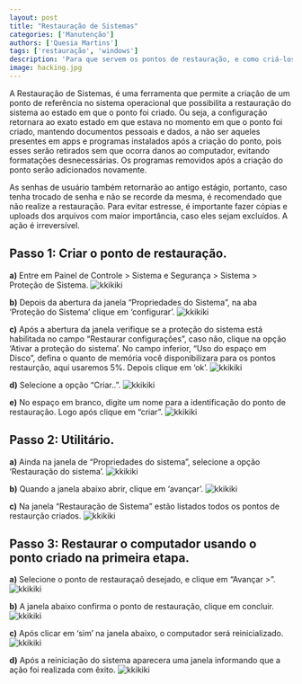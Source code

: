 ```yaml
---
layout: post
title: "Restauração de Sistemas"
categories: ['Manutenção']
authors: ['Quesia Martins'] 
tags: ['restauração', 'windows']
description: 'Para que servem os pontos de restauração, e como criá-los.'
image: hacking.jpg
---
```


A Restauração de Sistemas, é uma ferramenta que permite a criação de um ponto de referência no sistema operacional que possibilita a restauração do sistema ao estado em que o ponto foi criado. Ou seja, a configuração retornara ao exato estado em que estava no momento em que o ponto foi criado, mantendo documentos pessoais e dados, a não ser aqueles presentes em apps e programas instalados após a criação do ponto, pois esses serão retirados sem que ocorra danos ao computador, evitando formatações desnecessárias. Os programas removidos após a criação do ponto serão adicionados novamente.
	
As senhas de usuário também retornarão ao antigo estágio, portanto, caso tenha trocado de senha e não se recorde da mesma, é recomendado que não realize a restauração. Para evitar estresse, é importante fazer cópias e uploads dos arquivos com maior importância, caso eles sejam excluídos. A ação é irreversível. 

## Passo 1: Criar o ponto de restauração.

**a)** Entre em Painel de Controle > Sistema e Segurança > Sistema > Proteção de Sistema.
![kkikiki](/42/images/post/1Q.png)

**b)** Depois da abertura da janela “Propriedades do Sistema”, na aba ‘Proteção do Sistema’ clique em ‘configurar’.
![kkikiki](/42/images/post/2Q.png)

**c)** Após a abertura da janela verifique se a proteção do sistema está habilitada no campo “Restaurar configurações”, caso não, clique na opção ‘Ativar a proteção do sistema’. No campo inferior, “Uso do espaço em Disco”, defina o quanto de memória você disponibilizara para os pontos restaurção, aqui usaremos 5%. Depois clique em ‘ok’.
![kkikiki](/42/images/post/3Q.png)

**d)** Selecione a opção “Criar..”.
![kkikiki](/42/images/post/4Q.png)

**e)** No espaço em branco, digite um nome para a identificação do ponto de restauração. Logo após clique em “criar”.
![kkikiki](/42/images/post/5Q.png)

## Passo 2: Utilitário.

**a)** Ainda na janela de “Propriedades do sistema”, selecione a opção ‘Restauração do sistema’.
![kkikiki](/42/images/post/6Q.png)

**b)** Quando a janela abaixo abrir, clique em ‘avançar’.
![kkikiki](/42/images/post/7Q.png)

**c)** Na janela “Restauração de Sistema” estão listados todos os pontos de restaurção criados.
![kkikiki](/42/images/post/8Q.png)

## Passo 3: Restaurar o computador usando o ponto criado na primeira etapa.

**a)** Selecione o ponto de restauraçaõ desejado, e clique em “Avançar >”.
![kkikiki](/42/images/post/9Q.png)

**b)** A janela abaixo confirma o ponto de restauração, clique em concluir.
![kkikiki](/42/images/post/10Q.png)

**c)** Após clicar em ‘sim’ na janela abaixo, o computador será reinicializado.
![kkikiki](/42/images/post/11Q.png)

**d)** Após a reiniciação do sistema aparecera uma janela informando que a ação foi realizada com êxito.
![kkikiki](/42/images/post/12Q.png)

